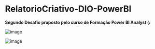 # RelatorioCriativo-DIO-PowerBI

**Segundo Desafio proposto pelo curso de Formação Power BI Analyst (:**

![image](https://github.com/Pauli-b/RelatorioCriativo-DIO-PowerBI/assets/132759082/385e43e0-23a4-4bbd-8e38-e16c9c76b14a)


![image](https://github.com/Pauli-b/RelatorioCriativo-DIO-PowerBI/assets/132759082/d4f654b4-72c5-4291-80d3-fb34b3da6528)

